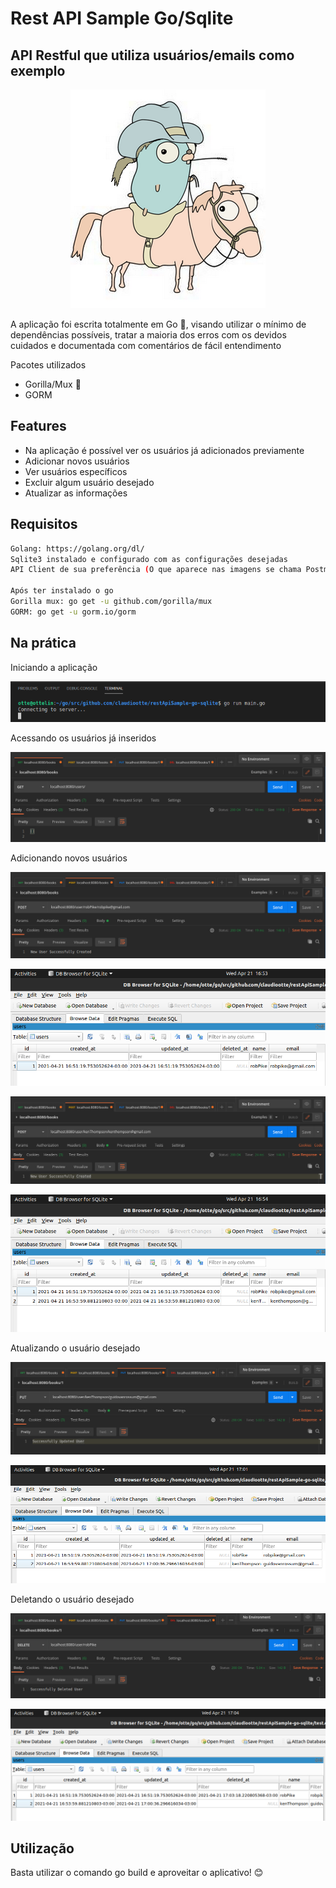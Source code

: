 # Rest API Sample Go/Sqlite
## API Restful que utiliza usuários/emails como exemplo

<p align="center">
  <img src="images/golang.png"/ alt="Golang">
</p>


A aplicação foi escrita totalmente em Go 🐹, visando utilizar o mínimo de dependências possíveis, tratar a maioria dos erros com os devidos cuidados e documentada com comentários de fácil entendimento

Pacotes utilizados

- Gorilla/Mux 🦍
- GORM


## Features

- Na aplicação é possível ver os usuários já adicionados previamente
- Adicionar novos usuários
- Ver usuários específicos
- Excluir algum usuário desejado
- Atualizar as informações


## Requisitos

```sh
Golang: https://golang.org/dl/
Sqlite3 instalado e configurado com as configurações desejadas
API Client de sua preferência (O que aparece nas imagens se chama Postman)

Após ter instalado o go
Gorilla mux: go get -u github.com/gorilla/mux
GORM: go get -u gorm.io/gorm
```


## Na prática

Iniciando a aplicação

![](images/1-starting.png)


Acessando os usuários já inseridos

![](images/2-gettingusers.png)


Adicionando novos usuários

![](images/3-addingusers01.png)

![](images/3-addingusers02.png)

![](images/3-addingusers03.png)

![](images/3-addingusers04.png)


Atualizando o usuário desejado

![](images/4-updateuser01.png)

![](images/4-updateuser02.png)


Deletando o usuário desejado

![](images/5-deleteuser01.png)

![](images/5-deleteuser02.png)



## Utilização

Basta utilizar o comando go build e aproveitar o aplicativo! 😊

